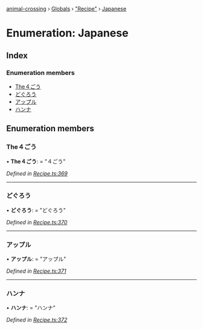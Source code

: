[animal-crossing](../README.md) › [Globals](../globals.md) › ["Recipe"](../modules/_recipe_.md) › [Japanese](_recipe_.japanese.md)

# Enumeration: Japanese

## Index

### Enumeration members

* [The４ごう](_recipe_.japanese.md#the４ごう)
* [どぐろう](_recipe_.japanese.md#どぐろう)
* [アップル](_recipe_.japanese.md#アップル)
* [ハンナ](_recipe_.japanese.md#ハンナ)

## Enumeration members

###  The４ごう

• **The４ごう**: = "４ごう"

*Defined in [Recipe.ts:369](https://github.com/Norviah/animal-crossing/blob/2c80bbc/module/types/Recipe.ts#L369)*

___

###  どぐろう

• **どぐろう**: = "どぐろう"

*Defined in [Recipe.ts:370](https://github.com/Norviah/animal-crossing/blob/2c80bbc/module/types/Recipe.ts#L370)*

___

###  アップル

• **アップル**: = "アップル"

*Defined in [Recipe.ts:371](https://github.com/Norviah/animal-crossing/blob/2c80bbc/module/types/Recipe.ts#L371)*

___

###  ハンナ

• **ハンナ**: = "ハンナ"

*Defined in [Recipe.ts:372](https://github.com/Norviah/animal-crossing/blob/2c80bbc/module/types/Recipe.ts#L372)*
